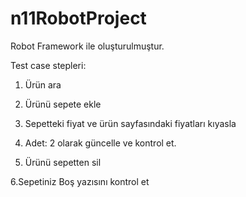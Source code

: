 # n11RobotProject

Robot Framework ile oluşturulmuştur.

Test case stepleri:

1. Ürün ara

2. Ürünü sepete ekle

3. Sepetteki fiyat ve ürün sayfasındaki fiyatları kıyasla

4. Adet: 2 olarak güncelle ve kontrol et.

5. Ürünü sepetten sil 

6.Sepetiniz Boş yazısını kontrol et
